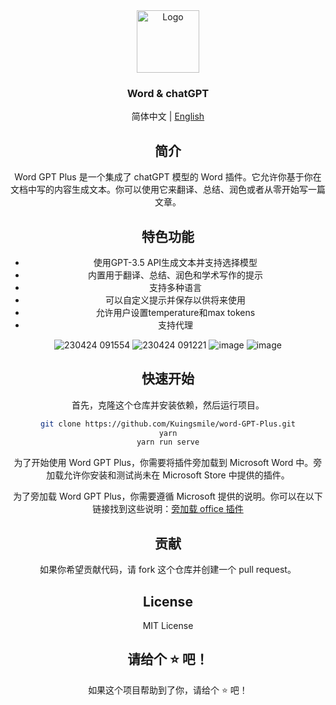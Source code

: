 <div align="center">
  <a href="https://github.com/Kuingsmile/Word-chatGPT-Plus">
    <img src="src/assets/logo.web" alt="Logo" height="100">
  </a>

<br />
  <h3 align="center">Word & chatGPT</h3

</div>

简体中文 | [English](https://github.com/Kuingsmile/PicList/blob/master/README.md)

## 简介

Word GPT Plus 是一个集成了 chatGPT 模型的 Word 插件。它允许你基于你在文档中写的内容生成文本。你可以使用它来翻译、总结、润色或者从零开始写一篇文章。

## 特色功能

- 使用GPT-3.5 API生成文本并支持选择模型
- 内置用于翻译、总结、润色和学术写作的提示
- 支持多种语言
- 可以自定义提示并保存以供将来使用
- 允许用户设置temperature和max tokens
- 支持代理

![230424 091554](https://user-images.githubusercontent.com/96409857/233878627-6b5abdfd-7ff6-4818-8b26-d78f74ea0e85.gif)
![230424 091221](https://user-images.githubusercontent.com/96409857/233878368-3a793d8b-3740-4471-822b-0e062415b704.gif)
![image](https://user-images.githubusercontent.com/96409857/233877854-eea9c2cb-c420-494b-b535-182c0a837889.png)
![image](https://user-images.githubusercontent.com/96409857/233845361-1e929b20-280f-48af-a8ea-27de864dd83e.png)

## 快速开始

首先，克隆这个仓库并安装依赖，然后运行项目。

```bash
git clone https://github.com/Kuingsmile/word-GPT-Plus.git
yarn
yarn run serve
```

为了开始使用 Word GPT Plus，你需要将插件旁加载到 Microsoft Word 中。旁加载允许你安装和测试尚未在 Microsoft Store 中提供的插件。

为了旁加载 Word GPT Plus，你需要遵循 Microsoft 提供的说明。你可以在以下链接找到这些说明：[旁加载 office 插件](https://learn.microsoft.com/en-us/office/dev/add-ins/testing/create-a-network-shared-folder-catalog-for-task-pane-and-content-add-ins)

## 贡献

如果你希望贡献代码，请 fork 这个仓库并创建一个 pull request。

## License

MIT License

## 请给个 ⭐️ 吧！

如果这个项目帮助到了你，请给个 ⭐️ 吧！
